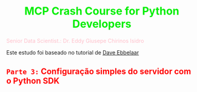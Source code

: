 # <h1 align="center"><font color="gree">MCP Crash Course for Python Developers</font></h1>

<font color="pink">Senior Data Scientist.: Dr. Eddy Giusepe Chirinos Isidro</font>

Este estudo foi baseado no tutorial de [Dave Ebbelaar]()


## <font color="red">`Parte 3:` Configuração simples do servidor com o Python SDK</font>


















